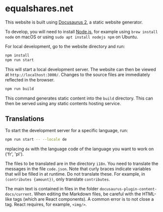 # equalshares.net

This website is built using [Docusaurus 2](https://docusaurus.io/), a static website generator.

To develop, you will need to install [Node.js](https://nodejs.org/en/), for example using `brew install node` on macOS or using `sudo apt install nodejs npm` on Ubuntu.

For local development, go to the website directory and run:

```bash
npm install
npm run start
```

This will start a local development server. The website can then be viewed at `http://localhost:3000/`. Changes to the source files are immediately reflected in the browser.

```bash
npm run build
```

This command generates static content into the `build` directory. This can then be served using any static contents hosting service.

## Translations

To start the development server for a specific language, run:

```bash
npm run start -- --locale de
```

replacing `de` with the language code of the language you want to work on ('fr', 'pl').

The files to be translated are in the directory `i18n`. You need to translate the messages in the file `code.json`. Note that curly braces indicate variables that will be filled in at runtime. Do not translate these. For example, in `(contributes {amount})`, only translate `contributes`.

The main text is contained in files in the folder `docusaurus-plugin-content-docs/current`. When editing the Markdown files, be careful with the HTML-like tags (which are React components). A common error is to not close a tag. React requires, for example, `<img/>`.